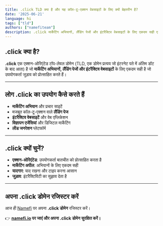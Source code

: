 ```yaml
---
title: .click TLD क्या है और यह कॉल-टू-एक्शन वेबसाइटों के लिए क्यों बेहतरीन है?
date: '2025-06-21'
language: hi
tags: ["tld"]
authors: ["namefiteam"]
description: .click मार्केटिंग अभियानों, लैंडिंग पेजों और इंटरैक्टिव वेबसाइटों के लिए एकदम सही एक्शन-ओरिएंटेड डोमेन है।
---
```



## **.click क्या है?**

**.click** एक एक्शन-ओरिएंटेड टॉप-लेवल डोमेन (TLD, एक डोमेन प्रत्यय जो इंटरनेट पते में अंतिम डॉट के बाद आता) है जो **मार्केटिंग अभियानों, लैंडिंग पेजों और इंटरैक्टिव वेबसाइटों** के लिए एकदम सही है जो उपयोगकर्ता जुड़ाव को प्रोत्साहित करते हैं।

---

## **लोग .click का उपयोग कैसे करते हैं**

* **मार्केटिंग अभियान** और प्रचार साइटें
* मजबूत कॉल-टू-एक्शन वाले **लैंडिंग पेज**
* **इंटरैक्टिव वेबसाइटें** और वेब एप्लिकेशन
* **विज्ञापन एजेंसियां** और डिजिटल मार्केटिंग
* **लीड जनरेशन** प्लेटफॉर्म

---

## **.click क्यों चुनें?**

* **एक्शन-ओरिएंटेड**: उपयोगकर्ता बातचीत को प्रोत्साहित करता है
* **मार्केटिंग अपील**: अभियानों के लिए एकदम सही
* **यादगार**: याद रखना और टाइप करना आसान
* **जुड़ाव**: इंटरैक्टिविटी का सुझाव देता है

---

## **अपना .click डोमेन रजिस्टर करें**

आज ही [Namefi](https://namefi.io) पर अपना **.click डोमेन** रजिस्टर करें।

👉 **[namefi.io](https://namefi.io) पर जाएं और अपना .click डोमेन सुरक्षित करें।**